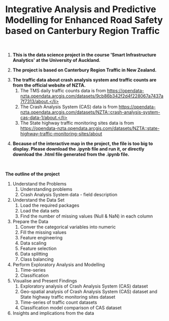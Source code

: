 
# Integrative Analysis and Predictive Modelling for Enhanced Road Safety based on Canterbury Region Traffic

<br>

<ol>

**<li>This is the data science project in the course 'Smart Infrastructure Analytics' at the University of Auckland.</li>**

**<li>The project is based on Canterbury Region Traffic in New Zealand.</li>**

**<li>The traffic data about crash analysis system and traffic counts are from the official website of NZTA.**
    <ol>
      <li>The TMS daily traffic counts data is from https://opendata-nzta.opendata.arcgis.com/datasets/9cb86b342f2d4f228067a7437a7f7313/about.</li>
      <li>The Crash Analysis System (CAS) data is from https://opendata-nzta.opendata.arcgis.com/datasets/NZTA::crash-analysis-system-cas-data-1/about.</li>
      <li>The State highway traffic monitoring sites data is from https://opendata-nzta.opendata.arcgis.com/datasets/NZTA::state-highway-traffic-monitoring-sites/about</li>
    </ol>
</li>

**<li>Because of the interactive map in the project, the file is too big to display. Please download the .ipynb file and run it, or directly download the .html file generated from the .ipynb file.</li>**

</ol>

<br>

**The outline of the project**
<ol>

  <li>Understand the Problems
    <ol>
      <li>Understanding problems</li>
      <li>Crash Analysis System data - field description</li>
    </ol>
  </li>

  <li>Understand the Data Set
    <ol>
      <li>Load the required packages</li>
      <li>Load the data sets</li>
      <li>Find the number of missing values (Null & NaN) in each column</li>
    </ol>
  </li>

  <li>Prepare the Data
    <ol>
      <li>Conver the categorical variables into numeric</li>
      <li>Fill the missing values</li>
      <li>Feature engineering</li>
      <li>Data scaling</li>
      <li>Feature selection</li>
      <li>Data splitting</li>
      <li>Class balancing</li>
    </ol>
  </li>

  <li>Perform Exploratory Analysis and Modelling
    <ol>
      <li>Time-series</li>
      <li>Classification</li>
    </ol>
  </li>

  <li>Visualise and Present Findings
    <ol>
      <li>Exploratory analysis of Crash Analysis System (CAS) dataset</li>
      <li>Geo-spatial analysis of Crash Analysis System (CAS) dataset and State highway traffic monitoring sites dataset</li>
      <li>Time-series of traffic count datasets</li>
      <li>Classification model comparison of CAS dataset</li>
    </ol>
  </li>

  <li>Insights and implications from the data</li>

</ol>
